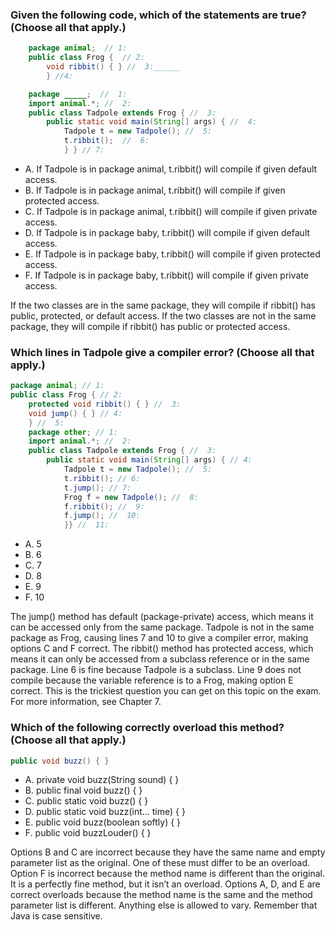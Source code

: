 ### Given the following code, which of the statements are true? (Choose all that apply.)

```java
    package animal;  // 1:
    public class Frog {  // 2:
        void ribbit() { } //  3:______
        } //4:

    package _____;  //  1:
    import animal.*; //  2:
    public class Tadpole extends Frog { //  3:
        public static void main(String[] args) { //  4:
            Tadpole t = new Tadpole(); //  5:
            t.ribbit();  //  6:
            } } // 7:
```
* A. If Tadpole is in package animal, t.ribbit() will compile if given default access.
* B. If Tadpole is in package animal, t.ribbit() will compile if given protected access.
* C. If Tadpole is in package animal, t.ribbit() will compile if given private access.
* D. If Tadpole is in package baby, t.ribbit() will compile if given default access.
* E. If Tadpole is in package baby, t.ribbit() will compile if given protected access.
* F. If Tadpole is in package baby, t.ribbit() will compile if given private access.

If the two classes are in the same package, they will compile if ribbit() has public, protected, or default access.
If the two classes are not in the same package, they will compile if ribbit() has public or protected access.

### Which lines in Tadpole give a compiler error? (Choose all that apply.)
```java
package animal; // 1:
public class Frog { // 2:
    protected void ribbit() { } //  3:
    void jump() { } // 4:
    } //  5:
    package other; // 1:
    import animal.*; //  2:
    public class Tadpole extends Frog { //  3:
        public static void main(String[] args) { // 4:
            Tadpole t = new Tadpole(); //  5:
            t.ribbit(); // 6:
            t.jump(); // 7:
            Frog f = new Tadpole(); //  8:
            f.ribbit(); //  9:
            f.jump(); //  10:
            }} //  11:

```
* A. 5
* B. 6
* C. 7
* D. 8
* E. 9
* F. 10

The jump() method has default (package-private) access, which means it can be accessed only from the same package.
Tadpole is not in the same package as Frog, causing lines 7 and 10 to give a compiler error, making options C and F correct.
The ribbit() method has protected access, which means it can only be accessed from a subclass reference or in the same package.
Line 6 is fine because Tadpole is a subclass.
Line 9 does not compile because the variable reference is to a Frog, making option E correct.
This is the trickiest question you can get on this topic on the exam. For more information, see Chapter 7.

### Which of the following correctly overload this method? (Choose all that apply.)
```java
public void buzz() { }
```
* A. private void buzz(String sound) { }
* B. public final void buzz() { }
* C. public static void buzz() { }
* D. public static void buzz(int... time) { }
* E. public void buzz(boolean softly) { }
* F. public void buzzLouder() { }

Options B and C are incorrect because they have the same name and empty parameter list as the original.
One of these must differ to be an overload. Option F is incorrect because the method name is different than the original.
It is a perfectly fine method, but it isn’t an overload.
Options A, D, and E are correct overloads because the method name is the same and the method parameter list is different.
Anything else is allowed to vary. Remember that Java is case sensitive.